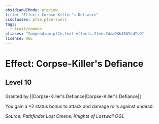 ```yaml
---
obsidianUIMode: preview
title: "Effect: Corpse-Killer's Defiance"
cssclasses: pf2e,pf2e-spell
tags:
  - trait/common
aliases: "Compendium.pf2e.feat-effects.Item.3WzaQKb10AYLdTsQ"
license: OGL
---
```

# Effect: Corpse-Killer's Defiance
## Level 10
### 






Granted by [[Corpse-Killer's Defiance|Corpse-Killer's Defiance]]

You gain a +2 status bonus to attack and damage rolls against undead.

*Source: Pathfinder Lost Omens: Knights of Lastwall*
*OGL*